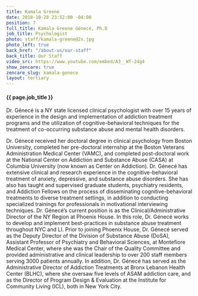 ```yaml
---
title: Kamala Greene
date: 2018-10-28 23:52:00 -04:00
position: 7
full_title: Kamala Greene Génecé, Ph.D
job_title: Psychologist
photo: staff/kamala-greene@2x.jpg
photo_left: true
back_href: "/about-us/our-staff"
back_title: Our Staff
video_src: https://www.youtube.com/embed/A3__Wf-24g4
show_zencare: true
zencare_slug: kamala-genece
layout: tertiary
---
```


#### {{ page.job_title }}

Dr. Génecé is a NY state licensed clinical psychologist with over 15 years of experience in the design and implementation of addiction treatment programs and the utilization of cognitive-behavioral techniques for the treatment of co-occurring substance abuse and mental health disorders.

Dr. Génecé received her doctoral degree in clinical psychology from Boston University, completed her pre-doctoral internship at the Boston Veterans Administration Medical Center (VAMC), and completed post-doctoral work at the National Center on Addiction and Substance Abuse (CASA) at Columbia University (now known as Center on Addiction). Dr. Génecé has extensive clinical and research experience in the cognitive-behavioral treatment of anxiety, depressive, and substance abuse disorders. She has also has taught and supervised graduate students, psychiatry residents, and Addiction Fellows on the process of disseminating cognitive-behavioral treatments to diverse treatment settings, in addition to conducting specialized trainings for professionals in motivational interviewing techniques. Dr. Génecé’s current position is as the Clinical/Administrative Director of the NY Region at Phoenix House. In this role, Dr. Génecé works to develop and implement best-practices in substance abuse treatment throughout NYC and LI. Prior to joining Phoenix House, Dr. Génecé served as the Deputy Director of the Division of Substance Abuse (DoSA), Assistant Professor of Psychiatry and Behavioral Sciences, at Montefiore Medical Center, where she was the Chair of the Quality Committee and provided administrative and clinical leadership to over 200 staff members serving 3000 patients annually. In addition, Dr. Génecé has served as the Administrative Director of Addiction Treatments at Bronx Lebanon Health Center (BLHC), where she oversaw five levels of ASAM addiction care, and as the Director of Program Design & Evaluation at the Institute for Community Living (ICL), both in New York City.
